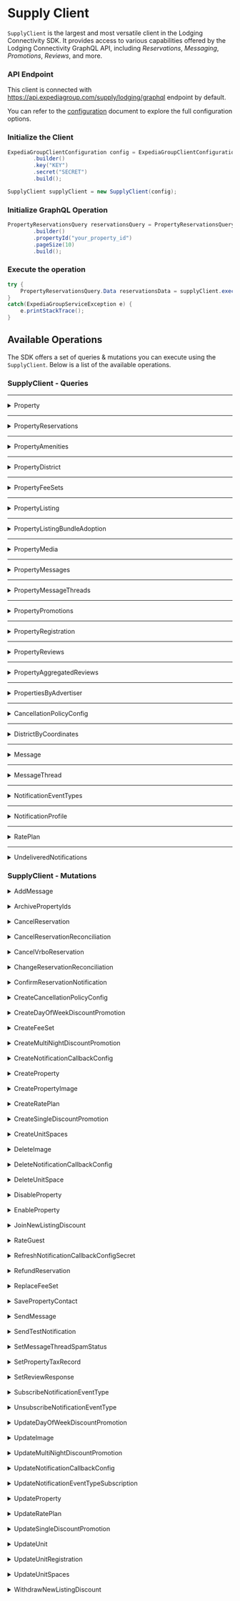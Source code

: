 # Supply Client
`SupplyClient` is the largest and most versatile client in the Lodging Connectivity SDK. It provides access to various capabilities offered by the Lodging Connectivity GraphQL API, including _Reservations_, _Messaging_, _Promotions_, _Reviews_, and more.

### API Endpoint
This client is connected with https://api.expediagroup.com/supply/lodging/graphql endpoint by default. 

You can refer to the [configuration]() document to explore the full configuration options.

### Initialize the Client
```java
ExpediaGroupClientConfiguration config = ExpediaGroupClientConfiguration
        .builder()
        .key("KEY")
        .secret("SECRET")
        .build();

SupplyClient supplyClient = new SupplyClient(config);
```

### Initialize GraphQL Operation 
```java
PropertyReservationsQuery reservationsQuery = PropertyReservationsQuery
        .builder()
        .propertyId("your_property_id")
        .pageSize(10)
        .build();
```

### Execute the operation
```java
try {
    PropertyReservationsQuery.Data reservationsData = supplyClient.execute(reservationsQuery);
}
catch(ExpediaGroupServiceException e) {
    e.printStackTrace();
}
```

## Available Operations
The SDK offers a set of queries & mutations you can execute using the `SupplyClient`. Below is a list of the available operations.

### SupplyClient - Queries

<hr />

<details>
   <summary>Property</summary>

<br /> 

**Summary:** Retrieves the basic data of a property

**Operation Class Name:** `PropertyQuery`

**Operation Inputs:**

| Name | Type      | Description                        | Required |
|------|-----------|------------------------------------|----------|
| `Id` | `String!` | The ID of the property to retrieve | Yes      |

<br />

**[Usage Example]()  |  [Query Definition]()  |  [Reference]()**
</details>

<hr />

<details>
   <summary>PropertyReservations</summary>

<br /> 

**Summary:** Retrieves paginated reservations on a property

**Operation Class Name:** `PropertyReservationsQuery`

**Operation Inputs:**

| Name                            | Type                     | Description                                                           | Required            |
|---------------------------------|--------------------------|-----------------------------------------------------------------------|---------------------|
| `propertyId`                    | `String!`                | The ID of the property to retrieve                                    | Yes                 |
| `pageSize`                      | `Int!`                   | Reservations per page                                                 | Yes                 |
| `after`                         | `String`                 | Retrieve reservations after this cursor value                         | No                  |
| `filter`                        | `ReservationFilterInput` | Filters reservation results                                           | No                  |
| `checkOutDate`                  | `CheckOutDateFilter`     | Filter based on the checkout date                                     | No                  |
| `includePaymentInstrumentToken` | `Boolean`                | Whether to include the payment-instrument data in the response or not | No (default: false) |
| `includeSupplierAmount`         | `Boolean`                | Whether to include the supplier-amount data in the response or not    | No (default: false) |

<br />

**[Usage Example]()  |  [Query Definition]()  |  [Reference]()**

</details>

<hr />

<details>
   <summary>PropertyAmenities</summary>

**Summary:** Retrieves property's amenities

**Operation Class Name:** `PropertyAmenitiesQuery`

**Operation Inputs:**

| Name         | Type                    | Description            | Required |
|--------------|-------------------------|------------------------|----------|
| `propertyId` | `String!`               | The ID of the property | Yes      |
| `$filters`   | `AmenitiesFiltersInput` | Amenities Filter       | No       |

<br />

**[Usage Example]()  |  [Query Definition]()  |  [Reference]()**

</details>

<hr />

<details>
   <summary>PropertyDistrict</summary>
</details>

<hr />

<details>
   <summary>PropertyFeeSets</summary>
</details>

<hr />

<details>
   <summary>PropertyListing</summary>
</details>

<hr />

<details>
   <summary>PropertyListingBundleAdoption</summary>
</details>

<hr />

<details>
   <summary>PropertyMedia</summary>
</details>

<hr />

<details>
   <summary>PropertyMessages</summary>
</details>

<hr />

<details>
   <summary>PropertyMessageThreads</summary>
</details>

<hr />

<details>
   <summary>PropertyPromotions</summary>
</details>

<hr />

<details>
   <summary>PropertyRegistration</summary>
</details>

<hr />

<details>
   <summary>PropertyReviews</summary>
</details>

<hr />

<details>
   <summary>PropertyAggregatedReviews</summary>
</details>

<hr />

<details>
   <summary>PropertiesByAdvertiser</summary>
</details>

<hr />

<details>
   <summary>CancellationPolicyConfig</summary>
</details>

<hr />

<details>
   <summary>DistrictByCoordinates</summary>
</details>

<hr />

<details>
   <summary>Message</summary>
</details>

<hr />

<details>
   <summary>MessageThread</summary>
</details>

<hr />

<details>
   <summary>NotificationEventTypes</summary>
</details>

<hr />

<details>
   <summary>NotificationProfile</summary>
</details>

<hr />

<details>
   <summary>RatePlan</summary>
</details>

<hr />

<details>
   <summary>UndeliveredNotifications</summary>
</details>


### SupplyClient - Mutations
<details>
   <summary>AddMessage</summary>
</details>

<br />

<details>
   <summary>ArchivePropertyIds</summary>
</details>

<br />

<details>
   <summary>CancelReservation</summary>
</details>

<br />

<details>
   <summary>CancelReservationReconciliation</summary>
</details>

<br />

<details>
   <summary>CancelVrboReservation</summary>
</details>

<br />

<details>
   <summary>ChangeReservationReconciliation</summary>
</details>

<br />

<details>
   <summary>ConfirmReservationNotification</summary>
</details>

<br />

<details>
   <summary>CreateCancellationPolicyConfig</summary>
</details>

<br />

<details>
   <summary>CreateDayOfWeekDiscountPromotion</summary>
</details>

<br />

<details>
   <summary>CreateFeeSet</summary>
</details>

<br />

<details>
   <summary>CreateMultiNightDiscountPromotion</summary>
</details>

<br />

<details>
   <summary>CreateNotificationCallbackConfig</summary>
</details>

<br />

<details>
   <summary>CreateProperty</summary>
</details>

<br />

<details>
   <summary>CreatePropertyImage</summary>
</details>

<br />

<details>
   <summary>CreateRatePlan</summary>
</details>

<br />

<details>
   <summary>CreateSingleDiscountPromotion</summary>
</details>

<br />

<details>
   <summary>CreateUnitSpaces</summary>
</details>

<br />

<details>
   <summary>DeleteImage</summary>
</details>

<br />

<details>
   <summary>DeleteNotificationCallbackConfig</summary>
</details>

<br />

<details>
   <summary>DeleteUnitSpace</summary>
</details>

<br />

<details>
   <summary>DisableProperty</summary>
</details>

<br />

<details>
   <summary>EnableProperty</summary>
</details>

<br />

<details>
   <summary>JoinNewListingDiscount</summary>
</details>

<br />

<details>
   <summary>RateGuest</summary>
</details>

<br />

<details>
   <summary>RefreshNotificationCallbackConfigSecret</summary>
</details>

<br />

<details>
   <summary>RefundReservation</summary>
</details>

<br />

<details>
   <summary>ReplaceFeeSet</summary>
</details>

<br />

<details>
   <summary>SavePropertyContact</summary>
</details>

<br />

<details>
   <summary>SendMessage</summary>
</details>

<br />

<details>
   <summary>SendTestNotification</summary>
</details>

<br />

<details>
   <summary>SetMessageThreadSpamStatus</summary>
</details>

<br />

<details>
   <summary>SetPropertyTaxRecord</summary>
</details>

<br />

<details>
   <summary>SetReviewResponse</summary>
</details>

<br />

<details>
   <summary>SubscribeNotificationEventType</summary>
</details>

<br />

<details>
   <summary>UnsubscribeNotificationEventType</summary>
</details>

<br />

<details>
   <summary>UpdateDayOfWeekDiscountPromotion</summary>
</details>

<br />

<details>
   <summary>UpdateImage</summary>
</details>

<br />

<details>
   <summary>UpdateMultiNightDiscountPromotion</summary>
</details>

<br />

<details>
   <summary>UpdateNotificationCallbackConfig</summary>
</details>

<br />

<details>
   <summary>UpdateNotificationEventTypeSubscription</summary>
</details>

<br />

<details>
   <summary>UpdateProperty</summary>
</details>

<br />

<details>
   <summary>UpdateRatePlan</summary>
</details>

<br />

<details>
   <summary>UpdateSingleDiscountPromotion</summary>
</details>

<br />

<details>
   <summary>UpdateUnit</summary>
</details>

<br />

<details>
   <summary>UpdateUnitRegistration</summary>
</details>

<br />

<details>
   <summary>UpdateUnitSpaces</summary>
</details>

<br />

<details>
   <summary>WithdrawNewListingDiscount</summary>
</details>
